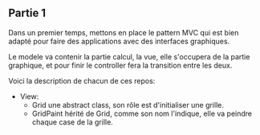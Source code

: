 Partie 1
---

Dans un premier temps, mettons en place le pattern MVC qui est bien adapté pour faire
des applications avec des interfaces graphiques. 

Le modele va contenir la partie calcul, la vue, elle s'occupera de la partie graphique, et pour finir le controller fera
la transition entre les deux.

Voici la description de chacun de ces repos:

- View:
  - Grid une abstract class, son rôle est d'initialiser une grille.
  - GridPaint hérité de Grid, comme son nom l'indique, elle va peindre chaque case de la grille.